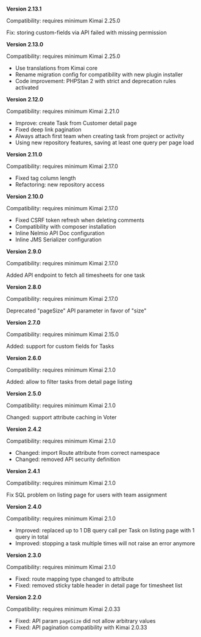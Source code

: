 **Version 2.13.1**

Compatibility: requires minimum Kimai 2.25.0

Fix: storing custom-fields via API failed with missing permission

**Version 2.13.0**

Compatibility: requires minimum Kimai 2.25.0

- Use translations from Kimai core
- Rename migration config for compatibility with new plugin installer
- Code improvement: PHPStan 2 with strict and deprecation rules activated

**Version 2.12.0**

Compatibility: requires minimum Kimai 2.21.0

- Improve: create Task from Customer detail page
- Fixed deep link pagination
- Always attach first team when creating task from project or activity
- Using new repository features, saving at least one query per page load

**Version 2.11.0**

Compatibility: requires minimum Kimai 2.17.0

- Fixed tag column length
- Refactoring: new repository access

**Version 2.10.0**

Compatibility: requires minimum Kimai 2.17.0

- Fixed CSRF token refresh when deleting comments
- Compatibility with composer installation
- Inline Nelmio API Doc configuration
- Inline JMS Serializer configuration

**Version 2.9.0**

Compatibility: requires minimum Kimai 2.17.0

Added API endpoint to fetch all timesheets for one task

**Version 2.8.0**

Compatibility: requires minimum Kimai 2.17.0

Deprecated "pageSize" API parameter in favor of "size"

**Version 2.7.0**

Compatibility: requires minimum Kimai 2.15.0

Added: support for custom fields for Tasks

**Version 2.6.0**

Compatibility: requires minimum Kimai 2.1.0

Added: allow to filter tasks from detail page listing

**Version 2.5.0**

Compatibility: requires minimum Kimai 2.1.0

Changed: support attribute caching in Voter

**Version 2.4.2**

Compatibility: requires minimum Kimai 2.1.0

- Changed: import Route attribute from correct namespace
- Changed: removed API security definition

**Version 2.4.1**

Compatibility: requires minimum Kimai 2.1.0

Fix SQL problem on listing page for users with team assignment

**Version 2.4.0**

Compatibility: requires minimum Kimai 2.1.0

- Improved: replaced up to 1 DB query call per Task on listing page with 1 query in total
- Improved: stopping a task multiple times will not raise an error anymore

**Version 2.3.0**

Compatibility: requires minimum Kimai 2.1.0

- Fixed: route mapping type changed to attribute
- Fixed: removed sticky table header in detail page for timesheet list

**Version 2.2.0**

Compatibility: requires minimum Kimai 2.0.33

- Fixed: API param `pageSize` did not allow arbitrary values
- Fixed: API pagination compatibility with Kimai 2.0.33

